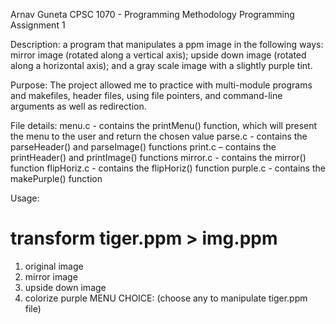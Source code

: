Arnav Guneta
CPSC 1070 - Programming Methodology
Programming Assignment 1

Description:
a program that manipulates a ppm image in the following ways: mirror image (rotated
along a vertical axis); upside down image (rotated along a horizontal axis); and a gray scale image with a slightly purple tint.

Purpose:
The project allowed me to practice with multi-module programs and makefiles, header files, using file
pointers, and command-line arguments as well as redirection.

File details:
menu.c - contains the printMenu() function, which will present the menu to the user and return the chosen value
parse.c - contains the parseHeader() and parseImage() functions
print.c – contains the printHeader() and printImage() functions
mirror.c - contains the mirror() function
flipHoriz.c - contains the flipHoriz() function
purple.c - contains the makePurple() function

Usage:
# transform tiger.ppm > img.ppm
1. original image
2. mirror image
3. upside down image
4. colorize purple
MENU CHOICE: (choose any to manipulate tiger.ppm file)


